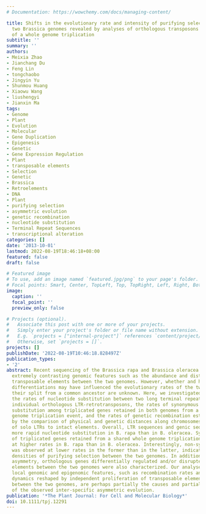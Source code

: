 ```yaml
---
# Documentation: https://wowchemy.com/docs/managing-content/

title: Shifts in the evolutionary rate and intensity of purifying selection between
  two Brassica genomes revealed by analyses of orthologous transposons and relics
  of a whole genome triplication
subtitle: ''
summary: ''
authors:
- Meixia Zhao
- Jianchang Du
- Feng Lin
- tongchaobo
- Jingyin Yu
- Shunmou Huang
- Xiaowu Wang
- liushengyi
- Jianxin Ma
tags:
- Genome
- Plant
- Evolution
- Molecular
- Gene Duplication
- Epigenesis
- Genetic
- Gene Expression Regulation
- Plant
- transposable elements
- Selection
- Genetic
- Brassica
- Retroelements
- DNA
- Plant
- purifying selection
- asymmetric evolution
- genetic recombination
- nucleotide substitution
- Terminal Repeat Sequences
- transcriptional alteration
categories: []
date: '2013-10-01'
lastmod: 2022-08-19T18:46:18+08:00
featured: false
draft: false

# Featured image
# To use, add an image named `featured.jpg/png` to your page's folder.
# Focal points: Smart, Center, TopLeft, Top, TopRight, Left, Right, BottomLeft, Bottom, BottomRight.
image:
  caption: ''
  focal_point: ''
  preview_only: false

# Projects (optional).
#   Associate this post with one or more of your projects.
#   Simply enter your project's folder or file name without extension.
#   E.g. `projects = ["internal-project"]` references `content/project/deep-learning/index.md`.
#   Otherwise, set `projects = []`.
projects: []
publishDate: '2022-08-19T10:46:18.828497Z'
publication_types:
- '2'
abstract: Recent sequencing of the Brassica rapa and Brassica oleracea genomes revealed
  extremely contrasting genomic features such as the abundance and distribution of
  transposable elements between the two genomes. However, whether and how these structural
  differentiations may have influenced the evolutionary rates of the two genomes since
  their split from a common ancestor are unknown. Here, we investigated and compared
  the rates of nucleotide substitution between two long terminal repeats (LTRs) of
  individual orthologous LTR-retrotransposons, the rates of synonymous and non-synonymous
  substitution among triplicated genes retained in both genomes from a shared whole
  genome triplication event, and the rates of genetic recombination estimated/deduced
  by the comparison of physical and genetic distances along chromosomes and ratios
  of solo LTRs to intact elements. Overall, LTR sequences and genic sequences showed
  more rapid nucleotide substitution in B. rapa than in B. oleracea. Synonymous substitution
  of triplicated genes retained from a shared whole genome triplication was detected
  at higher rates in B. rapa than in B. oleracea. Interestingly, non-synonymous substitution
  was observed at lower rates in the former than in the latter, indicating shifted
  densities of purifying selection between the two genomes. In addition to evolutionary
  asymmetry, orthologous genes differentially regulated and/or disrupted by transposable
  elements between the two genomes were also characterized. Our analyses suggest that
  local genomic and epigenomic features, such as recombination rates and chromatin
  dynamics reshaped by independent proliferation of transposable elements and elimination
  between the two genomes, are perhaps partially the causes and partially the outcomes
  of the observed inter-specific asymmetric evolution.
publication: '*The Plant Journal: For Cell and Molecular Biology*'
doi: 10.1111/tpj.12291
---
```

